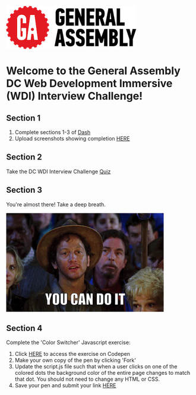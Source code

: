 ![GA](/images/galogo.png)

# Welcome to the General Assembly DC Web Development Immersive (WDI) Interview Challenge!

## Section 1

1. Complete sections 1-3 of
 <a href="https://dash.generalassemb.ly/" target="_blank">Dash</a>
2. Upload screenshots showing completion [HERE]()

## Section 2

Take the DC WDI Interview Challenge [Quiz]()

## Section 3

You're almost there! Take a deep breath.

![YouCanDoIt](/images/doit.gif)

## Section 4

Complete the 'Color Switcher' Javascript exercise:

1. Click <a href="http://codepen.io/jonrojas13/pen/dGQrEy" target="_blank">HERE</a> to access the exercise on Codepen
2. Make your own copy of the pen by clicking 'Fork'
3. Update the script.js file such that when a user clicks on one of the colored dots the background color of the entire page changes to match that dot. You should not need to change any HTML or CSS.
4. Save your pen and submit your link [HERE]()
